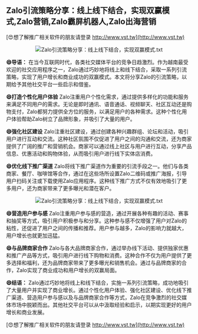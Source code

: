 ## **Zalo引流策略分享：线上线下结合，实现双赢模式,Zalo营销,Zalo霸屏机器人,Zalo出海营销**

[😍想了解推广相关软件的朋友请登录 http://www.vst.tw](http://www.vst.tw)

 <center><img src="https://vst.tw/MP4/tuiguang/png/7.png" alt="Zalo引流策略分享：线上线下结合，实现双赢模式.txt"></center>

**😄导语：**
在当今互联网时代，各类社交媒体平台的竞争日趋激烈。作为越南最受欢迎的社交应用程序之一，Zalo通过巧妙地将线上和线下结合，采取一系列引流策略，实现了用户增长和商业成功的双赢模式。本文将分享Zalo的引流策略，以期给予其他社交平台一些启示和借鉴。

**😄打造个性化用户体验**
Zalo注重用户个性化需求，通过提供多样化的功能和服务来满足不同用户的需求。无论是即时通讯、语音通话、视频聊天、社区互动还是购物支付，Zalo都努力提供全方位的服务，以满足用户的各种需求。这种个性化用户体验帮助Zalo树立了品牌形象，并吸引了大量的用户。

**😄强化社区建设**
Zalo注重社区建设，通过创建各种兴趣群组、论坛和活动，吸引用户进行互动和交流。这种社区氛围不仅促进了用户之间的沟通和交流，还为商家提供了广阔的推广和营销机会。商家可以通过线上社区与用户进行互动，分享产品信息、优惠活动和购物体验，从而吸引用户进行线下实体店消费。

**😄优化线下推广渠道**
Zalo将线下推广渠道作为重要的引流手段之一。他们与各类商家、餐厅、咖啡馆等合作，通过在这些场所设置Zalo二维码或推广海报，引导用户扫码关注或下载使用Zalo应用程序。这种线下推广方式不仅有效地吸引了更多用户，还为商家带来了更多曝光和潜在客户。

 <center><img src="https://vst.tw/MP4/tuiguang/png/4.png" alt="Zalo引流策略分享：线上线下结合，实现双赢模式.txt"></center>

**😄营造用户参与感**
Zalo注重用户参与感的营造，通过开展各种有趣的活动、赛事和抽奖等方式，吸引用户积极参与和分享。这种参与感不仅增强了用户对Zalo的粘性，还促进了用户之间的传播和推荐。用户参与越多，Zalo的影响力就越大，用户增长也就更加迅猛。

**😄与品牌商家合作**
Zalo与各大品牌商家合作，通过举办线下活动、提供独家优惠和推广产品等方式，吸引用户进行线下购物和消费。这种合作不仅为用户提供了更多选择和福利，还为品牌商家带来了更多曝光和销售机会。通过与品牌商家的合作，Zalo实现了商业成功和用户增长的双赢局面。

**😄结语：**
Zalo通过巧妙地将线上和线下结合，实施一系列引流策略，成功地吸引了大量用户并实现了商业增长。通过个性化用户体验、强化社区建设、优化线下推广渠道、营造用户参与感以及与品牌商家合作等方式，Zalo在竞争激烈的社交媒体市场中脱颖而出。其他社交平台可以从中汲取经验和启示，以期实现更好的用户增长和商业发展。

[😍想了解推广相关软件的朋友请登录 http://www.vst.tw](http://www.vst.tw)



